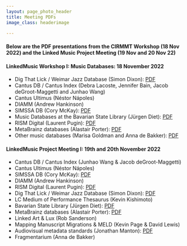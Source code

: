 ```yaml
---
layout: page_photo_header
title: Meeting PDFs
image_class: headerimage

---
```


#### Below are the PDF presentations from the CIRMMT Workshop (18 Nov 2022) and the Linked Music Project Meeting (19 Nov and 20 Nov 22)


#### LinkedMusic Workshop I: Music Databases: 18 November 2022

* Dig That Lick / Weimar Jazz  Database (Simon Dixon): [PDF](https://linkedmusic.ca/pdfs/Montreal2022-Databases-slides.pdf)
* Cantus DB / Cantus Index (Debra Lacoste, Jennifer Bain, Jacob deGroot-Maggetti and Junhao Wang)
* Cantus Ultimus (Néstor Nápoles)
* DIAMM (Andrew Hankinson)
* SIMSSA DB (Cory McKay): [PDF](https://linkedmusic.ca/pdfs/mckay22simssa01intrdoction.pdf)
* Music Databases at the Bavarian State Library (Jürgen Diet): [PDF](https://linkedmusic.ca/pdfs/Music_Databases_at_the_BSB.pdf)
* RISM Digital (Laurent Pugin): [PDF](https://linkedmusic.ca/pdfs/2022-cirmmt_pugin.pdf)
* MetaBrainz databases (Alastair Porter): [PDF](https://linkedmusic.ca/pdfs/porter%202022%20Linked%20Music%20CIRMMT%20MetaBrainz.pdf)
* Other music databases (Marisa Goldman and Anna de Bakker): [PDF](https://linkedmusic.ca/pdfs/goldmandebakkermusicdboverview.pdf)

#### LinkedMusic Project Meeting I: 19th and 20th November 2022

* Cantus DB / Cantus Index (Junhao Wang & Jacob deGroot-Maggetti)
* Cantus Ultimus (Néstor Nápoles)
* SIMSSA DB (Cory McKay): [PDF](https://linkedmusic.ca/pdfs/mckay22simssa02details.pdf)
* DIAMM (Andrew Hankinson)
* RISM Digital (Laurent Pugin): [PDF](https://linkedmusic.ca/pdfs/2022-linked-music_pugin.pdf)
* Dig That Lick / Weimar Jazz Database (Simon Dixon): [PDF](https://linkedmusic.ca/pdfs/Montreal2022-Ontologies-slides.pdf)
* LC Medium of Performance Thesaurus (Kevin Kishimoto)
* Bavarian State Library (Jürgen Diet): [PDF](https://linkedmusic.ca/pdfs/Metadata_in_BSB_Music_Databases.pdf)
* MetaBrainz databases (Alastair Porter): [PDF](https://linkedmusic.ca/pdfs/porter%202022%20Linked%20Music%20MusicBrainz.pdf)
* Linked Art & Lux (Rob Sanderson)
* Mapping Manuscript Migrations & MELD (Kevin Page & David Lewis)
* Audiovisual metadata standards (Jonathan Manton): [PDF](https://linkedmusic.ca/pdfs/LinkedMusic%20Meeting%2011192022%20-%20AV%20metadata%20Standards.pdf)
* Fragmentarium (Anna de Bakker)

